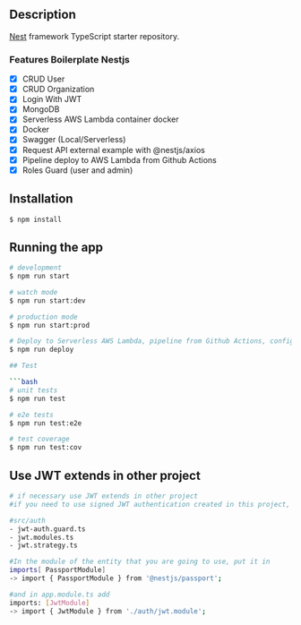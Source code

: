 ## Description

[Nest](https://github.com/nestjs/nest) framework TypeScript starter repository.

### Features Boilerplate Nestjs

- [x] CRUD User
- [x] CRUD Organization
- [x] Login With JWT
- [x] MongoDB
- [x] Serverless AWS Lambda container docker
- [x] Docker
- [x] Swagger (Local/Serverless)
- [x] Request API external example with @nestjs/axios
- [x] Pipeline deploy to AWS Lambda from Github Actions
- [x] Roles Guard (user and admin)

## Installation

```bash
$ npm install
```

## Running the app

````bash
# development
$ npm run start

# watch mode
$ npm run start:dev

# production mode
$ npm run start:prod

# Deploy to Serverless AWS Lambda, pipeline from Github Actions, config path .github
$ npm run deploy

## Test

```bash
# unit tests
$ npm run test

# e2e tests
$ npm run test:e2e

# test coverage
$ npm run test:cov
````

## Use JWT extends in other project

```bash
# if necessary use JWT extends in other project
#if you need to use signed JWT authentication created in this project, just copy the auth folder with the following files:

#src/auth
- jwt-auth.guard.ts
- jwt.modules.ts
- jwt.strategy.ts

#In the module of the entity that you are going to use, put it in
imports[ PassportModule]
-> import { PassportModule } from '@nestjs/passport';

#and in app.module.ts add
imports: [JwtModule]
-> import { JwtModule } from './auth/jwt.module';
```
